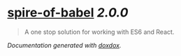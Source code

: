 # [spire-of-babel](https://github.com/neogeek/spire-of-babel) *2.0.0*

> A one stop solution for working with ES6 and React.


*Documentation generated with [doxdox](https://github.com/neogeek/doxdox).*
